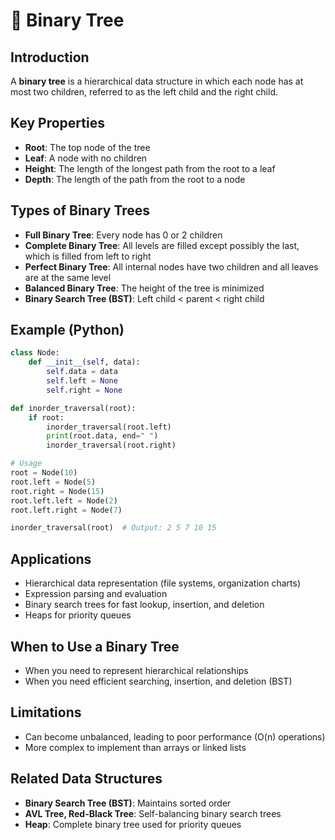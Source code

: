 # 🌳 Binary Tree

## Introduction

A **binary tree** is a hierarchical data structure in which each node has at most two children, referred to as the left child and the right child.

## Key Properties
- **Root**: The top node of the tree
- **Leaf**: A node with no children
- **Height**: The length of the longest path from the root to a leaf
- **Depth**: The length of the path from the root to a node

## Types of Binary Trees
- **Full Binary Tree**: Every node has 0 or 2 children
- **Complete Binary Tree**: All levels are filled except possibly the last, which is filled from left to right
- **Perfect Binary Tree**: All internal nodes have two children and all leaves are at the same level
- **Balanced Binary Tree**: The height of the tree is minimized
- **Binary Search Tree (BST)**: Left child < parent < right child

## Example (Python)

```python
class Node:
    def __init__(self, data):
        self.data = data
        self.left = None
        self.right = None

def inorder_traversal(root):
    if root:
        inorder_traversal(root.left)
        print(root.data, end=" ")
        inorder_traversal(root.right)

# Usage
root = Node(10)
root.left = Node(5)
root.right = Node(15)
root.left.left = Node(2)
root.left.right = Node(7)

inorder_traversal(root)  # Output: 2 5 7 10 15
```

## Applications
- Hierarchical data representation (file systems, organization charts)
- Expression parsing and evaluation
- Binary search trees for fast lookup, insertion, and deletion
- Heaps for priority queues

## When to Use a Binary Tree
- When you need to represent hierarchical relationships
- When you need efficient searching, insertion, and deletion (BST)

## Limitations
- Can become unbalanced, leading to poor performance (O(n) operations)
- More complex to implement than arrays or linked lists

## Related Data Structures
- **Binary Search Tree (BST)**: Maintains sorted order
- **AVL Tree, Red-Black Tree**: Self-balancing binary search trees
- **Heap**: Complete binary tree used for priority queues 